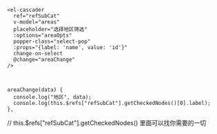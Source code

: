 
```
<el-cascader
  ref="refSubCat"
  v-model="areas"
  placeholder="选择地区筛选"
  :options="areaOpts"
  popper-class="select-pop"
  :props="{label: 'name', value: 'id'}"
  change-on-select
  @change="areaChange"
/>



areaChange(data) {
  console.log("地区", data);
  console.log(this.$refs["refSubCat"].getCheckedNodes()[0].label);
},
```

// this.$refs["refSubCat"].getCheckedNodes()  里面可以找你需要的一切
